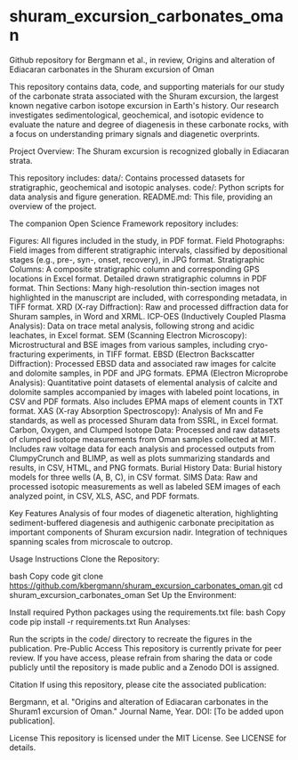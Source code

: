 # shuram_excursion_carbonates_oman
Github repository for Bergmann et al., in review, Origins and alteration of Ediacaran carbonates in the Shuram excursion of Oman

This repository contains data, code, and supporting materials for our study of the carbonate strata associated with the Shuram excursion, the largest known negative carbon isotope excursion in Earth's history. Our research investigates sedimentological, geochemical, and isotopic evidence to evaluate the nature and degree of diagenesis in these carbonate rocks, with a focus on understanding primary signals and diagenetic overprints.

Project Overview:
The Shuram excursion is recognized globally in Ediacaran strata. 

This repository includes:
data/: Contains processed datasets for stratigraphic, geochemical and isotopic analyses.
code/: Python scripts for data analysis and figure generation.
README.md: This file, providing an overview of the project.

The companion Open Science Framework repository includes:

Figures: All figures included in the study, in PDF format.
Field Photographs: Field images from different stratigraphic intervals, classified by depositional stages (e.g., pre-, syn-, onset, recovery), in JPG format.
Stratigraphic Columns: A composite stratigraphic column and corresponding GPS locations in Excel format. Detailed drawn stratigraphic columns in PDF format.
Thin Sections: Many high-resolution thin-section images not highlighted in the manuscript are included, with corresponding metadata, in TIFF format.
XRD (X-ray Diffraction): Raw and processed diffraction data for Shuram samples, in Word and XRML.
ICP-OES (Inductively Coupled Plasma Analysis): Data on trace metal analysis, following strong and acidic leachates, in Excel format.
SEM (Scanning Electron Microscopy): Microstructural and BSE images from various samples, including cryo-fracturing experiments, in TIFF format.
EBSD (Electron Backscatter Diffraction): Processed EBSD data and associated raw images for calcite and dolomite samples, in PDF and JPG formats.
EPMA (Electron Microprobe Analysis): Quantitative point datasets of elemental analysis of calcite and dolomite samples accompanied by images with labeled point locations, in CSV and PDF formats. Also includes EPMA maps of element counts in TXT format.
XAS (X-ray Absorption Spectroscopy): Analysis of Mn and Fe standards, as well as processed Shuram data from SSRL, in Excel format.
Carbon, Oxygen, and Clumped Isotope Data: Processed and raw datasets of clumped isotope measurements from Oman samples collected at MIT. Includes raw voltage data for each analysis and processed outputs from ClumpyCrunch and BLIMP, as well as plots summarizing standards and results, in CSV, HTML, and PNG formats.
Burial History Data: Burial history models for three wells (A, B, C), in CSV format.
SIMS Data: Raw and processed isotopic measurements as well as labeled SEM images of each analyzed point, in CSV, XLS, ASC, and PDF formats.

Key Features
Analysis of four modes of diagenetic alteration, highlighting sediment-buffered diagenesis and authigenic carbonate precipitation as important components of Shuram excursion nadir.
Integration of techniques spanning scales from microscale to outcrop.

Usage Instructions
Clone the Repository:

bash
Copy code
git clone https://github.com/kbergmann/shuram_excursion_carbonates_oman.git
cd shuram_excursion_carbonates_oman
Set Up the Environment:

Install required Python packages using the requirements.txt file:
bash
Copy code
pip install -r requirements.txt
Run Analyses:

Run the scripts in the code/ directory to recreate the figures in the publication.
Pre-Public Access
This repository is currently private for peer review. If you have access, please refrain from sharing the data or code publicly until the repository is made public and a Zenodo DOI is assigned.

Citation
If using this repository, please cite the associated publication:

Bergmann, et al. "Origins and alteration of Ediacaran carbonates in the Shuram1 excursion of Oman." Journal Name, Year. DOI: [To be added upon publication].

License
This repository is licensed under the MIT License. See LICENSE for details.
